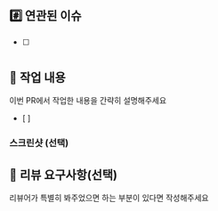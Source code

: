 ## #️⃣ 연관된 이슈
- [ ] #


## 📝 작업 내용
이번 PR에서 작업한 내용을 간략히 설명해주세요
- [ ] 


### 스크린샷 (선택)


## 💬 리뷰 요구사항(선택)
리뷰어가 특별히 봐주었으면 하는 부분이 있다면 작성해주세요
> 
